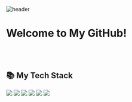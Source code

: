 ![header](https://capsule-render.vercel.app/api?type=soft&color=gradient&height=250&section=header&text=Good%20to%20see%20you%20🖐🏻&desc=I'm%20SeonYeong%20:%20%29&fontSize=50&fontAlignY=40&descSize=25&descAlignY=58&animation=twinkling)

<h1>Welcome to My GitHub!</h1>

<br>
<br>

<h2> 📚 My Tech Stack </h2>

<img src="https://img.shields.io/badge/typescript-%233178C6.svg?&style=flat-square&logo=typescript&logoColor=white" /> <img src="https://img.shields.io/badge/React-61DAFB?style=flat-square&logo=React&logoColor=white"/> <img src="https://img.shields.io/badge/Javascript-F7DF1D?style=flat-square&logo=javascript&logoColor=white"/> <img src="https://img.shields.io/badge/Html5-%23E34F26.svg?&style=flat-square&logo=html5&logoColor=white" /> <img src="https://img.shields.io/badge/css3-%231572B6.svg?&style=flat-square&logo=css3&logoColor=white" /> <img src="https://img.shields.io/badge/styled--components-%23DB7093.svg?&style=flat-square&logo=styled-components&logoColor=white" />

<br>
